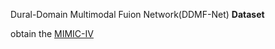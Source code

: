 Dural-Domain Multimodal Fuion Network(DDMF-Net)
**Dataset**

obtain the [MIMIC-IV](https://physionet.org/content/mimiciv/3.0/) 

